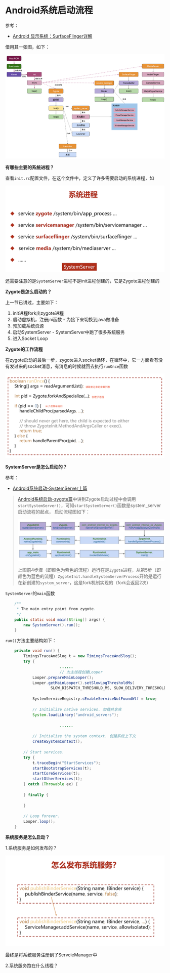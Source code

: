 # Android系统启动流程

参考：

+ [Android 显示系统：SurfaceFlinger详解](https://www.cnblogs.com/blogs-of-lxl/p/11272756.html)

借用其一张图，如下：

![029](https://github.com/winfredzen/Android-Basic/blob/master/Framework/images/029.png)



**有哪些主要的系统进程？**

查看`init.rc`配置文件，在这个文件中，定义了许多需要启动的系统进程，如

![028](https://github.com/winfredzen/Android-Basic/blob/master/Framework/images/028.png)

还需要注意的是`SystemServer`进程不是init进程创建的，它是Zygote进程创建的



**Zygote是怎么启动的？**

上一节已讲过，主要如下：

1. init进程fork出zygote进程
2. 启动虚拟机，注册jni函数 - 为接下来切换到java做准备
3. 预加载系统资源
4. 启动SystemServer - SystemServer中跑了很多系统服务
5. 进入Socket Loop



**Zygote的工作流程**

在zygote启动的最后一步，zygote进入socket循环，在循环中，它一方面看有没有发过来的socket消息，有消息的时候就回去执行`runOnce`函数

![030](https://github.com/winfredzen/Android-Basic/blob/master/Framework/images/030.png)



**SystemServer是怎么启动的？**

参考：

+ [Android系统启动-SystemServer上篇](http://gityuan.com/2016/02/14/android-system-server/)

>  [Android系统启动-zygote篇](http://gityuan.com/2016/02/13/android-zygote/)中讲到Zygote启动过程中会调用`startSystemServer()`，可知`startSystemServer()`函数是system_server启动流程的起点， 启动流程图如下：
>
> ![031](https://github.com/winfredzen/Android-Basic/blob/master/Framework/images/031.png)
>
> 上图前4步骤（即颜色为紫色的流程）运行在是`Zygote`进程，从第5步（即颜色为蓝色的流程）`ZygoteInit.handleSystemServerProcess`开始是运行在新创建的`system_server`，这是fork机制实现的（fork会返回2次）

`SystemServer`的`main`函数

```java
    /**
     * The main entry point from zygote.
     */
    public static void main(String[] args) {
        new SystemServer().run();
    }
```

`run()`方法主要结构如下：

```java
    private void run() {
        TimingsTraceAndSlog t = new TimingsTraceAndSlog();
        try {
						......
						// 为主线程创建Looper
            Looper.prepareMainLooper();
            Looper.getMainLooper().setSlowLogThresholdMs(
                    SLOW_DISPATCH_THRESHOLD_MS, SLOW_DELIVERY_THRESHOLD_MS);

            SystemServiceRegistry.sEnableServiceNotFoundWtf = true;

            // Initialize native services. 加载共享库
            System.loadLibrary("android_servers");

						......

            // Initialize the system context. 创建系统上下文
            createSystemContext();

        // Start services.
        try {
            t.traceBegin("StartServices");
            startBootstrapServices(t);
            startCoreServices(t);
            startOtherServices(t);
        } catch (Throwable ex) {
            
        } finally {
           
        }

        // Loop forever.
        Looper.loop();
    }
```



**系统服务是怎么启动？**

1.系统服务是如何发布的？

![032](https://github.com/winfredzen/Android-Basic/blob/master/Framework/images/032.png)

最终是将系统服务注册到了ServcieManager中

2.系统服务跑在什么线程？

























